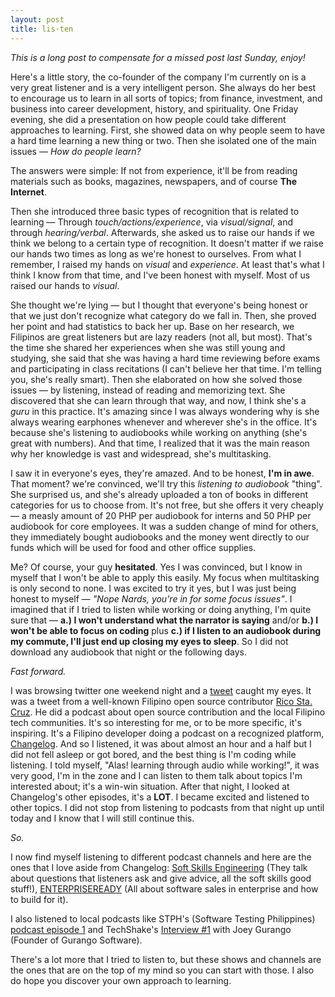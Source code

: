 ```yaml
---
layout: post
title: lis·ten
---
```


_This is a long post to compensate for a missed post last Sunday, enjoy!_

Here's a little story, the co-founder of the company I'm currently on is a very great listener and is a very intelligent person. She always do her best to encourage us to learn in all sorts of topics; from finance, investment, and business into career development, history, and spirituality. One Friday evening, she did a presentation on how people could take different approaches to learning. First, she showed data on why people seem to have a hard time learning a new thing or two. Then she isolated one of the main issues — _How do people learn?_

The answers were simple: If not from experience, it'll be from reading materials such as books, magazines, newspapers, and of course **The Internet**.

Then she introduced three basic types of recognition that is related to learning — Through _touch/actions/experience_, via _visual/signal_, and through _hearing/verbal_. Afterwards, she asked us to raise our hands if we think we belong to a certain type of recognition. It doesn't matter if we raise our hands two times as long as we're honest to ourselves. From what I remember, I raised my hands on _visual_ and _experience_. At least that's what I think I know from that time, and I've been honest with myself. Most of us raised our hands to _visual_.

She thought we're lying — but I thought that everyone's being honest or that we just don't recognize what category do we fall in. Then, she proved her point and had statistics to back her up. Base on her research, we Filipinos are great listeners but are lazy readers (not all, but most). That's the time she shared her experiences when she was still young and studying, she said that she was having a hard time reviewing before exams and participating in class recitations (I can't believe her that time. I'm telling you, she's really smart). Then she elaborated on how she solved those issues — by listening, instead of reading and memorizing text. She discovered that she can learn through that way, and now, I think she's a _guru_ in this practice. It's amazing since I was always wondering why is she always wearing earphones whenever and wherever she's in the office. It's because she's listening to audiobooks while working on anything (she's great with numbers). And that time, I realized that it was the main reason why her knowledge is vast and widespread, she's multitasking.

I saw it in everyone's eyes, they're amazed. And to be honest, **I'm in awe**. That moment? we're convinced, we'll try this _listening to audiobook_ "thing". She surprised us, and she's already uploaded a ton of books in different categories for us to choose from. It's not free, but she offers it very cheaply — a measly amount of 20 PHP per audiobook for interns and 50 PHP per audiobook for core employees. It was a sudden change of mind for others, they immediately bought audiobooks and the money went directly to our funds which will be used for food and other office supplies.

Me? Of course, your guy **hesitated**. Yes I was convinced, but I know in myself that I won't be able to apply this easily. My focus when multitasking is only second to none. I was excited to try it yes, but I was just being honest to myself — _"Nope Nards, you're in for some focus issues"_. I imagined that if I tried to listen while working or doing anything, I'm quite sure that — **a.) I won't understand what the narrator is saying** and/or **b.) I won't be able to focus on coding** plus **c.) if I listen to an audiobook during my commute, I'll just end up closing my eyes to sleep**. So I did not download any audiobook that night or the following days.

_Fast forward._

I was browsing twitter one weekend night and a [tweet](https://twitter.com/rstacruz/status/962298699614339073) caught my eyes. It was a tweet from a well-known Filipino open source contributor [Rico Sta. Cruz](http://ricostacruz.com/). He did a podcast about open source contribution and the local Filipino tech communities. It's so interesting for me, or to be more specific, it's inspiring. It's a Filipino developer doing a podcast on a recognized platform, [Changelog](https://twitter.com/changelog). And so I listened, it was about almost an hour and a half but I did not fell asleep or got bored, and the best thing is I'm coding while listening. I told myself, "Alas! learning through audio while working!", it was very good, I'm in the zone and I can listen to them talk about topics I'm interested about; it's a win-win situation. After that night, I looked at Changelog's other episodes, it's a **LOT**. I became excited and listened to other topics. I did not stop from listening to podcasts from that night up until today and I know that I will still continue this.

_So._

I now find myself listening to different podcast channels and here are the ones that I love aside from Changelog: [Soft Skills Engineering](https://softskills.audio/) (They talk about questions that listeners ask and give advice, all the soft skills good stuff!), [ENTERPRISEREADY](https://www.heavybit.com/library/podcasts/enterpriseready) (All about software sales in enterprise and how to build for it).

I also listened to local podcasts like STPH's (Software Testing Philippines) [podcast episode 1](https://player.fm/series/software-testing-philippines-podcast) and TechShake's [Interview #1](https://player.fm/series/software-testing-philippines-podcast/stph-episode-one-sZjwZFj2q5rEuYnG) with Joey Gurango (Founder of Gurango Software).

There's a lot more that I tried to listen to, but these shows and channels are the ones that are on the top of my mind so you can start with those. I also do hope you discover your own approach to learning.
